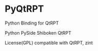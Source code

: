 # PyQtRPT 
Python Binding for QtRPT

Python PySide Shiboken QtRPT 

License(GPL) compatible with QtRPT, zint




